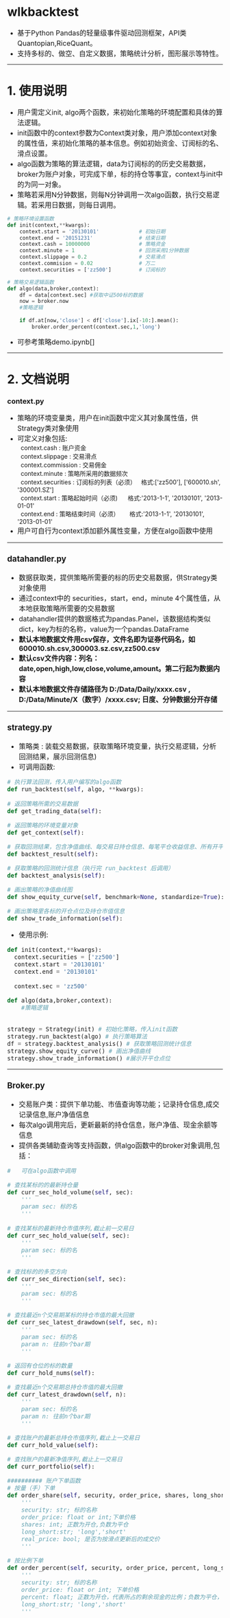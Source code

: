 # wlkbacktest
* <font size=3> 基于Python Pandas的轻量级事件驱动回测框架，API类Quantopian,RiceQuant。 </font>       
* <font size=3> 支持多标的、做空、自定义数据，策略统计分析，图形展示等特性。</font>      

---
# 1. 使用说明
* <font size=3> 用户需定义init, algo两个函数，来初始化策略的环境配置和具体的算法逻辑。</font>    
* <font size=3> init函数中的context参数为Context类对象，用户添加context对象的属性值，来初始化策略的基本信息。例如初始资金、订阅标的名、滑点设置。</font>       
* <font size=3> algo函数为策略的算法逻辑，data为订阅标的的历史交易数据，broker为账户对象，可完成下单，标的持仓等事宜，context与init中的为同一对象。</font>      
* <font size=3> 策略若采用N分钟数据，则每N分钟调用一次algo函数，执行交易逻辑。若采用日数据，则每日调用。</font>     

```python
# 策略环境设置函数
def init(context,**kwargs):
    context.start = '20130101'             # 初始日期
    context.end = '20151231'               # 结束日期
    context.cash = 10000000                # 策略资金
    context.minute = 1                     # 回测采用1分钟数据
    context.slippage = 0.2                 # 交易滑点
    context.commision = 0.02               # 万二
    context.securities = ['zz500']         # 订阅标的

# 策略交易逻辑函数
def algo(data,broker,context):
    df = data[context.sec] #获取中证500标的数据
    now = broker.now
    #策略逻辑
    
    if df.at[now,'close'] < df['close'].ix[-10:].mean():
        broker.order_percent(context.sec,1,'long')
```
* <font size=3> 可参考策略demo.ipynb[]</font>    

---
# 2. 文档说明

### context.py
* <font size=3> 策略的环境变量类，用户在init函数中定义其对象属性值，供Strategy类对象使用 </font>  
* <font size=3> 可定义对象包括:   </font>    
&nbsp;&nbsp;context.cash : 账户资金  
&nbsp;&nbsp;context.slippage : 交易滑点  
&nbsp;&nbsp;context.commission : 交易佣金  
&nbsp;&nbsp;context.minute : 策略所采用的数据频次    
&nbsp;&nbsp;context.securities : 订阅标的列表（必须）&nbsp;&nbsp;&nbsp;格式:['zz500'], ['600010.sh', '300001.SZ']  
&nbsp;&nbsp;context.start : 策略起始时间（必须)&nbsp;&nbsp;&nbsp;&nbsp;&nbsp;&nbsp;格式:'2013-1-1', '20130101', '2013-01-01'     
&nbsp;&nbsp;context.end : 策略结束时间（必须）&nbsp;&nbsp;&nbsp;&nbsp;&nbsp;&nbsp;格式:'2013-1-1', '20130101', '2013-01-01'      
* <font size=3> 用户可自行为context添加额外属性变量，方便在algo函数中使用

---

### datahandler.py
* <font size=3> 数据获取类，提供策略所需要的标的历史交易数据，供Strategy类对象使用  </font>  
* <font size=3> 通过context中的 securities，start，end，minute 4个属性值，从本地获取策略所需要的交易数据  </font>  
* <font size=3> datahandler提供的数据格式为pandas.Panel，该数据结构类似dict，key为标的名称，value为一个pandas.DataFrame</font>  
* **默认本地数据文件用csv保存，文件名即为证券代码名，如600010.sh.csv,300003.sz.csv,zz500.csv**  
* **默认csv文件内容：列名：date,open,high,low,close,volume,amount。第二行起为数据内容**  
* **默认本地数据文件存储路径为 D:/Data/Daily/xxxx.csv , D:/Data/Minute/X（数字）/xxxx.csv; 日度、分钟数据分开存储**   



---

###  strategy.py
* <font size=3> 策略类 : 装载交易数据，获取策略环境变量，执行交易逻辑，分析回测结果，展示回测信息) </font>  
* <font size=3> 可调用函数:   </font>  

```python
# 执行算法回测，传入用户编写的algo函数
def run_backtest(self, algo, **kwargs):
    
# 返回策略所需的交易数据
def get_trading_data(self):

# 返回策略的环境变量对象
def get_context(self):

# 获取回测结果，包含净值曲线、每交易日持仓信息、每笔平仓收益信息、所有开平仓记录（执行完 run_backtest 后调用）
def backtest_result(self):

# 获取策略的回测统计信息（执行完 run_backtest 后调用）
def backtest_analysis(self):

# 画出策略的净值曲线图
def show_equity_curve(self, benchmark=None, standardize=True):

# 画出策略里各标的开仓点位及持仓市值信息
def show_trade_information(self):

```
* <font size=3> 使用示例:   </font>  

```python
def init(context,**kwargs):
  context.securities = ['zz500']
  context.start = '20130101'
  context.end = '20130101'
  
  context.sec = 'zz500'

def algo(data,broker,context):
    #策略逻辑
    

strategy = Strategy(init) # 初始化策略，传入init函数
strategy.run_backtest(algo) # 执行策略算法
df = strategy.backtest_analysis() # 获取策略回测统计信息
strategy.show_equity_curve() # 画出净值曲线
strategy.show_trade_information() #展示开平仓点位

```
---

### Broker.py
* <font size=3> 交易账户类：提供下单功能、市值查询等功能；记录持仓信息,成交记录信息,账户净值信息  </font>  
* <font size=3> 每次algo调用完后，更新最新的持仓信息，账户净值、现金余额等信息</font>  
* <font size=3> 提供各类辅助查询等支持函数，供algo函数中的broker对象调用,包括：  </font>  
```python
#   可在algo函数中调用

# 查找某标的的最新持仓量
def curr_sec_hold_volume(self, sec):
    '''
    param sec: 标的名
    '''
    
# 查找某标的最新持仓市值序列,截止前一交易日
def curr_sec_hold_value(self, sec):
    '''
    param sec: 标的名
    '''

# 查找标的的多空方向
def curr_sec_direction(self, sec):
    '''
    param sec: 标的名
    '''

# 查找最近n个交易期某标的持仓市值的最大回撤
def curr_sec_latest_drawdown(self, sec, n):
    '''
    param sec: 标的名
    param n: 往前n个bar期
    '''

# 返回有仓位的标的数量
def curr_hold_nums(self):

# 查找最近n个交易期总持仓市值的最大回撤
def curr_latest_drawdown(self, n):
    '''
    param sec: 标的名
    param n: 往前n个bar期
    '''

# 查找账户的最新总持仓市值序列,截止上一交易日
def curr_hold_value(self):

# 查找账户的最新净值序列,截止上一交易日
def curr_portfolio(self):

########## 账户下单函数
# 按量（手）下单
def order_share(self, security, order_price, shares, long_short='long', real_price=False):
    '''
    security: str; 标的名称
    order_price: float or int;下单价格
    shares: int; 正数为开仓,负数为平仓
    long_short:str; 'long','short'
    real_price: bool; 是否为按滑点更新后的成交价
    '''

# 按比例下单
def order_percent(self, security, order_price, percent, long_short='long'):
    '''
    security: str; 标的名称
    order_price: float or int; 下单价格
    percent: float; 正数为开仓，代表所占的剩余现金的比例；负数为平仓，代表持仓市值的比例
    long_short:str; 'long','short'
    '''
```

